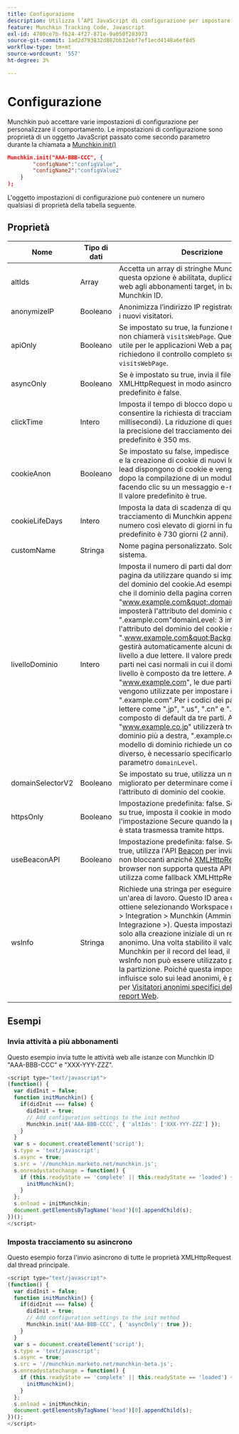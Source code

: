 ```yaml
---
title: Configurazione
description: Utilizza l’API JavaScript di configurazione per impostare i valori di configurazione quando utilizzi Munchkin.
feature: Munchkin Tracking Code, Javascript
exl-id: 4700ce7b-f624-4f27-871e-9a050f203973
source-git-commit: 1ad2d793832d882bb32ebf7ef1ecd4148a6ef8d5
workflow-type: tm+mt
source-wordcount: '557'
ht-degree: 3%

---
```


# Configurazione

Munchkin può accettare varie impostazioni di configurazione per personalizzare il comportamento. Le impostazioni di configurazione sono proprietà di un oggetto JavaScript passato come secondo parametro durante la chiamata a [Munchkin.init()](api-reference.md#munchkin_init)

```json
Munchkin.init("AAA-BBB-CCC", {
        "configName":"configValue",
        "configName2":"configValue2"
    }
);
```

L&#39;oggetto impostazioni di configurazione può contenere un numero qualsiasi di proprietà della tabella seguente.

## Proprietà

| Nome | Tipo di dati | Descrizione |
|---|---|---|
| altIds | Array | Accetta un array di stringhe Munchkin ID. Se questa opzione è abilitata, duplica tutte le attività web agli abbonamenti target, in base al loro Munchkin ID. |
| anonymizeIP | Booleano | Anonimizza l’indirizzo IP registrato in Marketo per i nuovi visitatori. |
| apiOnly | Booleano | Se impostato su true, la funzione `Munchkin.Init()` non chiamerà `visitsWebPage`. Questa funzione è utile per le applicazioni Web a pagina singola che richiedono il controllo completo su ogni evento `visitsWebPage`. |
| asyncOnly | Booleano | Se è impostato su true, invia il file XMLHttpRequest in modo asincrono. Il valore predefinito è false. |
| clickTime | Intero | Imposta il tempo di blocco dopo un clic per consentire la richiesta di tracciamento dei clic (in millisecondi). La riduzione di questo valore riduce la precisione del tracciamento dei clic. Il valore predefinito è 350 ms. |
| cookieAnon | Booleano | Se impostato su false, impedisce il tracciamento e la creazione di cookie di nuovi lead anonimi. I lead dispongono di cookie e vengono tracciati dopo la compilazione di un modulo di Marketo o facendo clic su un messaggio e-mail di Marketo. Il valore predefinito è true. |
| cookieLifeDays | Intero | Imposta la data di scadenza di qualsiasi cookie di tracciamento di Munchkin appena creato su un numero così elevato di giorni in futuro. Il valore predefinito è 730 giorni (2 anni). |
| customName | Stringa | Nome pagina personalizzato. Solo per uso di sistema. |
| <a name="domainlevel"></a>livelloDominio | Intero | Imposta il numero di parti dal dominio della pagina da utilizzare quando si imposta l&#39;attributo del dominio del cookie.Ad esempio, supponiamo che il dominio della pagina corrente sia &quot;www.example.com&quot;.domainLevel: 2 imposterà l&#39;attributo del dominio del cookie su &quot;.example.com&quot;domainLevel: 3 imposterà l&#39;attributo del dominio del cookie su &quot;.www.example.com&quot;Background:Munchkin gestirà automaticamente alcuni domini di primo livello a due lettere. Il valore predefinito è due parti nei casi normali in cui il dominio di primo livello è composto da tre lettere. Ad esempio, &quot;www.example.com&quot;, le due parti più a destra vengono utilizzate per impostare il cookie, &quot;.example.com&quot;.Per i codici dei paesi a due lettere come &quot;.jp&quot;, &quot;.us&quot;, &quot;.cn&quot; e &quot;.uk&quot;, il codice è composto di default da tre parti. Ad esempio, &quot;www.example.co.jp&quot; utilizzerà tre parti di dominio più a destra, &quot;.example.co.jp&quot;.Se il modello di dominio richiede un comportamento diverso, è necessario specificarlo utilizzando il parametro `domainLevel`. |
| domainSelectorV2 | Booleano | Se impostato su true, utilizza un metodo migliorato per determinare come impostare l’attributo di dominio del cookie. |
| httpsOnly | Booleano | Impostazione predefinita: false. Se è impostato su true, imposta il cookie in modo che utilizzi l&#39;impostazione Secure quando la pagina tracciata è stata trasmessa tramite https. |
| useBeaconAPI | Booleano | Impostazione predefinita: false. Se impostato su true, utilizza l&#39;API [Beacon](https://developer.mozilla.org/en-US/docs/Web/API/Beacon_API) per inviare richieste non bloccanti anziché [XMLHttpRequest](https://developer.mozilla.org/it-IT/docs/Web/API/XMLHttpRequest). Se il browser non supporta questa API, Munchkin utilizza come fallback XMLHttpRequest. |
| wsInfo | Stringa | Richiede una stringa per eseguire il targeting di un&#39;area di lavoro. Questo ID area di lavoro si ottiene selezionando Workspace nel menu Admin > Integration > Munchkin (Amministrazione > Integrazione >). Questa impostazione si applica solo alla creazione iniziale di un record lead anonimo. Una volta stabilito il valore del cookie Munchkin per il record del lead, il parametro wsInfo non può essere utilizzato per modificare la partizione. Poiché questa impostazione influisce solo sui lead anonimi, è pertinente solo per [Visitatori anonimi specifici della partizione nei report Web](https://experienceleague.adobe.com/en/docs/marketo/using/product-docs/reporting/basic-reporting/report-activity/display-people-or-anonymous-visitors-in-web-reports). |

## Esempi

### Invia attività a più abbonamenti

Questo esempio invia tutte le attività web alle istanze con Munchkin ID &quot;AAA-BBB-CCC&quot; e &quot;XXX-YYY-ZZZ&quot;.

```javascript
<script type="text/javascript">
(function() {
  var didInit = false;
  function initMunchkin() {
    if(didInit === false) {
      didInit = true;
      // Add configuration settings to the init method
      Munchkin.init('AAA-BBB-CCCC', { 'altIds': ['XXX-YYY-ZZZ'] });
    }
  }
  var s = document.createElement('script');
  s.type = 'text/javascript';
  s.async = true;
  s.src = '//munchkin.marketo.net/munchkin.js';
  s.onreadystatechange = function() {
    if (this.readyState == 'complete' || this.readyState == 'loaded') {
      initMunchkin();
    }
  };
  s.onload = initMunchkin;
  document.getElementsByTagName('head')[0].appendChild(s);
})();
</script>
```

### Imposta tracciamento su asincrono

Questo esempio forza l&#39;invio asincrono di tutte le proprietà XMLHttpRequest dal thread principale.

```javascript
<script type="text/javascript">
(function() {
  var didInit = false;
  function initMunchkin() {
    if(didInit === false) {
      didInit = true;
      // Add configuration settings to the init method
      Munchkin.init('AAA-BBB-CCC', { 'asyncOnly': true });
    }
  }
  var s = document.createElement('script');
  s.type = 'text/javascript';
  s.async = true;
  s.src = '//munchkin.marketo.net/munchkin-beta.js';
  s.onreadystatechange = function() {
    if (this.readyState == 'complete' || this.readyState == 'loaded') {
      initMunchkin();
    }
  };
  s.onload = initMunchkin;
  document.getElementsByTagName('head')[0].appendChild(s);
})();
</script>
```
